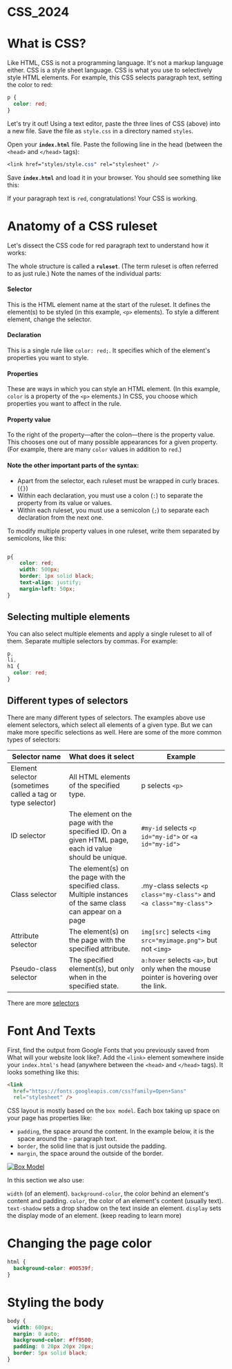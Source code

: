 # CSS_2024
# What is CSS?

Like HTML, CSS is not a programming language. It's not a markup language either. CSS is a style sheet language. CSS is what you use to selectively style HTML elements. For example, this CSS selects paragraph text, setting the color to red:
```css
p {
  color: red;
}
```
Let's try it out! Using a text editor, paste the three lines of CSS (above) into a new file. Save the file as `style.css` in a directory named `styles`.

Open your **`index.html`** file. Paste the following line in the head (between the `<head>` and `</head>` tags):

```css
<link href="styles/style.css" rel="stylesheet" />
```
Save **`index.html`** and load it in your browser. You should see something like this:





If your paragraph text is `red`, congratulations! Your CSS is working.


# Anatomy of a CSS ruleset
Let's dissect the CSS code for red paragraph text to understand how it works:


The whole structure is called a **`ruleset`**. (The term ruleset is often referred to as just rule.) Note the names of the individual parts:


#### Selector
This is the HTML element name at the start of the ruleset. It defines the element(s) to be styled (in this example, `<p>` elements). To style a different element, change the selector.

#### Declaration
This is a single rule like `color: red;`. It specifies which of the element's properties you want to style.

#### Properties
These are ways in which you can style an HTML element. (In this example, `color` is a property of the `<p>` elements.) In CSS, you choose which properties you want to affect in the rule.

#### Property value
To the right of the property—after the colon—there is the property value. This chooses one out of many possible appearances for a given property. (For example, there are many `color` values in addition to `red`.)


#### Note the other important parts of the syntax:

- Apart from the selector, each ruleset must be wrapped in curly braces. (`{}`)
- Within each declaration, you must use a colon (`:`) to separate the property from its value or values.
- Within each ruleset, you must use a semicolon (`;`) to separate each declaration from the next one.


To modify multiple property values in one ruleset, write them separated by semicolons, like this:

```css

p{
    color: red;
    width: 500px;
    border: 1px solid black;
    text-align: justify;
    margin-left: 50px;
}


```

## Selecting multiple elements
You can also select multiple elements and apply a single ruleset to all of them. Separate multiple selectors by commas. For example:

```css
p,
li,
h1 {
  color: red;
}
```

## Different types of selectors

There are many different types of selectors. The examples above use element selectors, which select all elements of a given type. But we can make more specific selections as well. Here are some of the more common types of selectors:

|Selector name	 | What does it select	 | Example |
|-----------------|-----------------|-----------------|
| Element selector (sometimes called a tag or type selector)   | All HTML elements of the specified type.    | p selects `<p>`   |
| ID selector   | The element on the page with the specified ID. On a given HTML page, each id value should be unique.    | `#my-id` selects `<p id="my-id">` or `<a id="my-id"> `  |
| Class selector	   | The element(s) on the page with the specified class. Multiple instances of the same class can appear on a page   | .my-class selects `<p class="my-class">` and `<a class="my-class"`>  |
| Attribute selector   | The element(s) on the page with the specified attribute.   | `img[src]` selects `<img src="myimage.png">` but not `<img> `  |
| Pseudo-class selector	| The specified element(s), but only when in the specified state. |`a:hover` selects `<a>`, but only when the mouse pointer is hovering over the link.  |

There are more  [selectors](https://developer.mozilla.org/en-US/docs/Learn/CSS/Building_blocks/Selectors)


# Font And Texts
First, find the output from Google Fonts that you previously saved from What will your website look like?. Add the `<link>` element somewhere inside your `index.html's` head (anywhere between the `<head>` and `</head>` tags). It looks something like this:


```html
<link
  href="https://fonts.googleapis.com/css?family=Open+Sans"
  rel="stylesheet" />
```

CSS layout is mostly based on the `box model`. Each box taking up space on your page has properties like:

- `padding`, the space around the content. In the example below, it is the space around the - paragraph text.
- `border`, the solid line that is just outside the padding.
- `margin`, the space around the outside of the border.


[![Box Model](https://developer.mozilla.org/en-US/docs/Learn/Getting_started_with_the_web/CSS_basics/box-model.png)](https://developer.mozilla.org/en-US/docs/Learn/Getting_started_with_the_web/CSS_basics/box-model.png)

In this section we also use:

`width` (of an element).
`background-color`, the color behind an element's content and padding.
`color`, the color of an element's content (usually text).
`text-shadow` sets a drop shadow on the text inside an element.
`display` sets the display mode of an element. (keep reading to learn more)

# Changing the page color

```css
html {
  background-color: #00539f;
}
```

# Styling the body
```css
body {
  width: 600px;
  margin: 0 auto;
  background-color: #ff9500;
  padding: 0 20px 20px 20px;
  border: 5px solid black;
}
```
